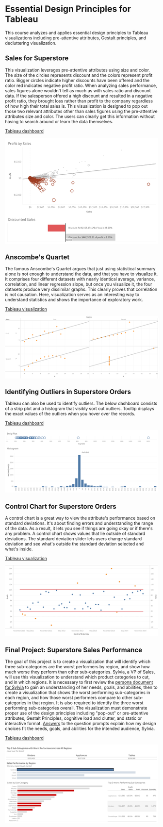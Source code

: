 # Essential Design Principles for Tableau

This course analyzes and applies essential design principles to Tableau visualizations including pre-attentive attributes, Gestalt principles, and decluttering visualization.

## Sales for Superstore

This visualization leverages pre-attentive attributes using size and color. The size of the circles represents discount and the colors represent profit ratio. Bigger circles indicate higher discounts have been offered and the color red indicates negative profit ratio. When analyzing sales performance, sales figures alone wouldn't tell as much as with sales ratio and discount data. If the salesperson offered a high discount and resulted in a negative profit ratio, they brought loss rather than profit to the company regardless of how high their total sales is. This visualization is designed to pop out those two relevant attributes other than sales figures using the pre-attentive attributes size and color. The users can clearly get this information without having to search around or learn the data themselves.

[Tableau dashboard](https://public.tableau.com/app/profile/yl5787/viz/SalesforSuperstore/Dashboard)

![Sales for Superstore](https://github.com/yl5787/tableau-specialization/blob/main/visualizations/Sales%20for%20Superstore.png)

## Anscombe's Quartet

The famous Anscombe's Quartet argues that just using statistical summary alone is not enough to understand the data, and that you have to visualize it. It comprises four different datasets with nearly identical average, variance, correlation, and linear regression slope, but once you visualize it, the four datasets produce very dissimilar graphs. This clearly proves that correlation is not causation. Here, visualization serves as an interesting way to understand statistics and shows the importance of exploratory work.

[Tableau visualization](https://public.tableau.com/app/profile/yl5787/viz/AnscombesQuartet_16281912403900/AnscombesQuartet)

![Anscombe's Quartet](https://github.com/yl5787/tableau-specialization/blob/main/visualizations/Anscombe's%20Quartet.png)

## Identifying Outliers in Superstore Orders

Tableau can also be used to identify outliers. The below dashboard consists of a strip plot and a histogram that visibly sort out outliers. Tooltip displays the exact values of the outliers when you hover over the records.

[Tableau dashboard](https://public.tableau.com/app/profile/yl5787/viz/IdentifyingOutliersinSuperstoreOrders/Dashboard)

![Identifying Outliers](https://github.com/yl5787/tableau-specialization/blob/main/visualizations/Identifying%20Outliers.png)

## Control Chart for Superstore Orders

A control chart is a great way to view the attribute's performance based on standard deviations. It's about finding errors and understanding the range of the data. As a result, it lets you see if things are going okay or if there's any problem. A control chart shows values that lie outside of standard deviations. The standard deviation slider lets users change standard deviation and see what's outside the standard deviation selected and what's inside.

[Tableau visualization](https://public.tableau.com/app/profile/yl5787/viz/ControlChartforSuperstoreSales_16281951129100/ControlChart)

![Control Chart](https://github.com/yl5787/tableau-specialization/blob/main/visualizations/Control%20Chart.png)

## Final Project: Superstore Sales Performance

The goal of this project is to create a visualization that will identify which three sub-categories are the worst performers by region, and show how much worse they perform than other sub-categories. Sylvia, a VP of Sales, will use this visualization to understand which product categories to cut, and in which regions. It is necessary to first review the [persona document for Sylvia](https://github.com/yl5787/tableau-specialization/blob/main/Sylvia%20Persona.pdf) to gain an understanding of her needs, goals, and abilities, then to create a visualization that shows the worst performing sub-categories in each region, and how those worst performers compare to other sub-categories in that region. It is also required to identify the three worst performing sub-categories overall. The visualization must demonstrate proper use of the design principles including "pop-out" or pre-attentive attributes, Gestalt Principles, cognitive load and clutter, and static or interactive format. [Answers](https://github.com/yl5787/tableau-specialization/blob/main/Superstore%20Sales%20Performance%20Project%20Answers.pdf) to the question prompts explain how my design choices fit the needs, goals, and abilities for the intended audience, Sylvia.

[Tableau dashboard](https://public.tableau.com/app/profile/yl5787/viz/SuperstoreSalesPerformance_16285589135620/Dashboard)

![Superstore Sales Performance](https://github.com/yl5787/tableau-specialization/blob/main/visualizations/Superstore%20Sales%20Performance.png)
